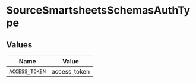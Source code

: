 # SourceSmartsheetsSchemasAuthType


## Values

| Name           | Value          |
| -------------- | -------------- |
| `ACCESS_TOKEN` | access_token   |